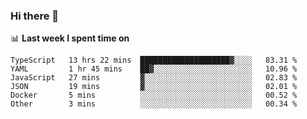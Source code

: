 ### Hi there 👋

<!--
**DBvc/DBvc** is a ✨ _special_ ✨ repository because its `README.md` (this file) appears on your GitHub profile.

Here are some ideas to get you started:

- 🔭 I’m currently working on ...
- 🌱 I’m currently learning ...
- 👯 I’m looking to collaborate on ...
- 🤔 I’m looking for help with ...
- 💬 Ask me about ...
- 📫 How to reach me: ...
- 😄 Pronouns: ...
- ⚡ Fun fact: ...
-->

📊 **Last week I spent time on**
<!--START_SECTION:waka-->

```text
TypeScript   13 hrs 22 mins  ████████████████████▓░░░░   83.31 %
YAML         1 hr 45 mins    ██▓░░░░░░░░░░░░░░░░░░░░░░   10.96 %
JavaScript   27 mins         ▓░░░░░░░░░░░░░░░░░░░░░░░░   02.83 %
JSON         19 mins         ▓░░░░░░░░░░░░░░░░░░░░░░░░   02.01 %
Docker       5 mins          ░░░░░░░░░░░░░░░░░░░░░░░░░   00.52 %
Other        3 mins          ░░░░░░░░░░░░░░░░░░░░░░░░░   00.34 %
```

<!--END_SECTION:waka-->
